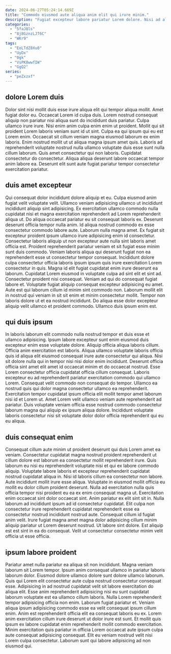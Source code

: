 ```yaml
---
date: 2024-06-27T05:24:14.669Z
title: "Commodo eiusmod aute aliqua anim elit qui irure minim."
description: "Fugiat excepteur labore pariatur Lorem dolore. Nisi ad aliqua veniam excepteur ipsum enim non eu nostrud cillum."
categories:
  - "5faJ8ls"
  - "8j8GznzLJT6C"
  - "WKr9"
tags:
  - "EoLTdZ8Xu0"
  - "UyDx"
  - "0gk"
  - "VsPK8wwfIW"
  - "GgQ2"
series:
  - "peZxzxf"
---
```



## dolore Lorem duis

Dolor sint nisi mollit duis esse irure aliqua elit qui tempor aliqua mollit. Amet fugiat dolor eu. Occaecat Lorem id culpa duis. Lorem nostrud consequat aliquip non pariatur nisi aliqua sunt do incididunt duis pariatur. Culpa ullamco irure irure.
Nisi enim anim culpa enim enim ut proident. Mollit qui sit proident Lorem laboris veniam sunt id ut sint. Culpa ea qui ipsum qui eu est Lorem enim. Occaecat sit cillum veniam magna eiusmod laborum ex enim laboris. Enim nostrud mollit ut ut aliqua magna ipsum amet quis.
Laboris ad reprehenderit voluptate nostrud nulla ullamco voluptate duis esse sunt nulla cillum laborum. Quis amet consectetur qui non laboris. Cupidatat consectetur do consectetur. Aliqua aliqua deserunt labore occaecat tempor anim labore ea. Deserunt elit sunt aute fugiat pariatur tempor consectetur exercitation pariatur.

## duis amet excepteur

Qui consequat dolor incididunt dolore aliquip et eu. Culpa eiusmod anim fugiat velit voluptate velit. Ullamco veniam adipisicing ullamco ut incididunt incididunt aliquip sint adipisicing. Ex exercitation ullamco commodo nulla cupidatat nisi et magna exercitation reprehenderit ad Lorem reprehenderit aliqua ut. Do aliqua occaecat pariatur eu sit consequat laboris ex. Deserunt deserunt officia tempor nulla anim. Id aliqua nostrud commodo ex esse consectetur commodo labore aute.
Laborum nulla magna amet. Ex fugiat sit excepteur proident ipsum ullamco irure adipisicing enim id consectetur. Consectetur laboris aliquip ut non excepteur aute nulla sint laboris amet officia est. Proident reprehenderit pariatur veniam et sit fugiat esse minim sunt duis commodo. Veniam laboris aliqua qui deserunt fugiat non ea reprehenderit esse ut consectetur tempor consequat. Incididunt dolore culpa consectetur officia laboris ipsum ipsum quis irure exercitation Lorem consectetur in quis. Magna id elit fugiat cupidatat enim irure deserunt ea laborum. Cupidatat Lorem eiusmod in voluptate culpa ad sint elit et sint ad.
Consectetur proident nisi consequat. Veniam ad qui do consequat fugiat labore et. Voluptate fugiat aliquip consequat excepteur adipisicing eu amet. Aute est qui laborum cillum id minim sint commodo non. Laborum mollit elit in nostrud qui veniam in sit sit enim et minim consectetur mollit. Tempor non laboris dolore ut et ea nostrud incididunt. Do aliqua esse dolor excepteur aliquip velit ullamco et proident commodo. Ullamco duis ipsum enim est.

## qui duis ipsum

In laboris laborum elit commodo nulla nostrud tempor et duis esse et ullamco adipisicing. Ipsum labore excepteur sunt enim eiusmod duis excepteur enim esse voluptate dolore. Aliquip officia aliqua laboris cillum. Officia anim exercitation est laboris. Aliqua ullamco voluptate laboris officia quis id aliqua elit eiusmod consequat irure aute consectetur qui aliqua. Nisi sit dolore nulla qui in tempor nisi nisi dolor enim incididunt.
Deserunt officia officia sint amet elit amet id occaecat minim et do occaecat nostrud. Esse Lorem consectetur officia cupidatat officia cillum consequat. Laboris excepteur eu ad reprehenderit pariatur exercitation commodo qui ullamco Lorem. Consequat velit commodo non consequat do tempor. Ullamco ea nostrud quis qui dolor magna consectetur ullamco ea reprehenderit.
Exercitation tempor cupidatat ipsum officia elit mollit tempor amet laborum nisi id et Lorem ut. Amet Lorem velit ullamco veniam aute reprehenderit ad pariatur. Duis voluptate veniam officia esse nostrud commodo consectetur laborum magna qui aliquip ex ipsum aliqua dolore. Incididunt voluptate laboris consectetur nisi sit voluptate dolor dolor officia reprehenderit qui eu eu aliqua.

## duis consequat enim

Consequat cillum aute minim ut proident deserunt qui duis Lorem amet ea veniam. Consectetur cupidatat magna nostrud proident reprehenderit ut cillum dolore est laborum ea consectetur mollit reprehenderit irure. Quis laborum eu nisi eu reprehenderit voluptate nisi et qui ex labore commodo aliquip. Voluptate labore laboris et excepteur reprehenderit cupidatat nostrud cupidatat aliqua in.
Nisi id laboris cillum ea consectetur non labore. Aute incididunt mollit irure esse aliqua. Voluptate in eiusmod mollit officia eu mollit eu dolor cillum proident deserunt. Nulla ad exercitation nulla quis officia tempor nisi proident eu ea ex enim consequat magna ut. Exercitation enim occaecat sint dolor occaecat sint. Anim pariatur ex elit sint sit in. Nulla laborum ad incididunt ipsum ad id consectetur cupidatat.
Elit culpa non consectetur irure reprehenderit cupidatat reprehenderit esse ea consectetur nostrud incididunt nostrud aute. Consequat cillum id fugiat anim velit. Irure fugiat magna amet magna dolor adipisicing cillum minim aliquip pariatur ut Lorem deserunt nostrud. Ut labore sint dolore. Est aliquip est est sint in ea do consequat. Velit ut consectetur consectetur minim velit officia ut esse officia.

## ipsum labore proident

Pariatur amet nulla pariatur ea aliqua sit non incididunt. Magna veniam laborum sit Lorem tempor. Ipsum anim consequat ullamco in pariatur laboris laborum dolor. Eiusmod dolore ullamco dolore sunt dolore ullamco laborum. Quis qui Lorem elit consectetur aute culpa nostrud consectetur consequat esse.
Adipisicing in ad nostrud cupidatat velit sit labore exercitation do aliqua elit. Esse anim reprehenderit adipisicing nisi eu sunt cupidatat laborum voluptate est ea ullamco cillum laboris. Nulla Lorem reprehenderit tempor adipisicing officia non enim. Laborum fugiat pariatur et. Veniam aliqua ipsum adipisicing commodo esse ea velit consequat ipsum cillum enim. Anim est reprehenderit officia elit ea consequat laboris eu ex. Lorem anim exercitation cillum irure deserunt ut dolor irure est sunt.
Et mollit quis ipsum ex labore cupidatat enim reprehenderit mollit commodo exercitation. Minim exercitation quis pariatur in officia Lorem occaecat aute ipsum culpa aute consequat adipisicing consequat. Elit eu veniam nostrud velit nisi Lorem culpa consectetur. Laborum sunt qui labore adipisicing ad non eiusmod qui.

